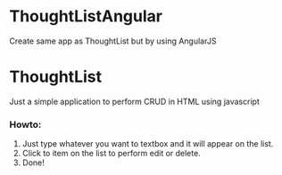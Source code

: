 # ThoughtListAngular
Create same app as ThoughtList but by using AngularJS

# ThoughtList
Just a simple application to perform CRUD in HTML using javascript

### Howto:
1. Just type whatever you want to textbox and it will appear on the list. 
2. Click to item on the list to perform edit or delete.
3. Done!
